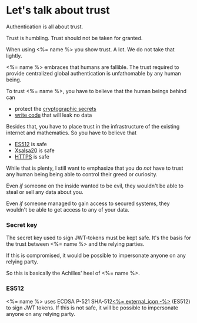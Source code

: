 # Let's talk about trust

Authentication is all about trust.

Trust is humbling. Trust should not be taken for granted.

When using <%= name %> you show trust. A lot. We do not take that lightly.

<%= name %> embraces that humans are fallible. The trust required to provide centralized global authentication is unfathomable by any human being.

To trust <%= name %>, you have to believe that the human beings behind can

- protect the [cryptographic secrets](#secrets)
- [write code](#oss) that will leak no data

Besides that, you have to place trust in the infrastructure of the existing internet and mathematics. So you have to believe that

- [ES512](#es512) is safe
- [Xsalsa20](#xsalsa20) is safe
- [HTTPS](#https) is safe

While that is plenty, I still want to emphasize that you do _not_ have to trust any human being being able to control their greed or curiosity.

Even _if_ someone on the inside wanted to be evil, they wouldn't be able to steal or sell any data about you.

Even _if_ someone managed to gain access to secured systems, they wouldn't be able to get access to any of your data.

### <a name="secrets">Secret key</a>

The secret key used to sign JWT-tokens must be kept safe. It's the basis for the trust between <%= name %> and the relying parties.

If this is compromised, it would be possible to impersonate anyone on any relying party.

So this is basically the Achilles' heel of <%= name %>.

### <a name="es512">ES512</a>

<%= name %> uses ECDSA P-521 SHA-512[<%= external_icon -%>](https://tools.ietf.org/html/rfc7515#appendix-A.4 "Read about the signing algorithm here") (ES512) to sign JWT tokens. If this is not safe, it will be possible to impersonate anyone on any relying party.


